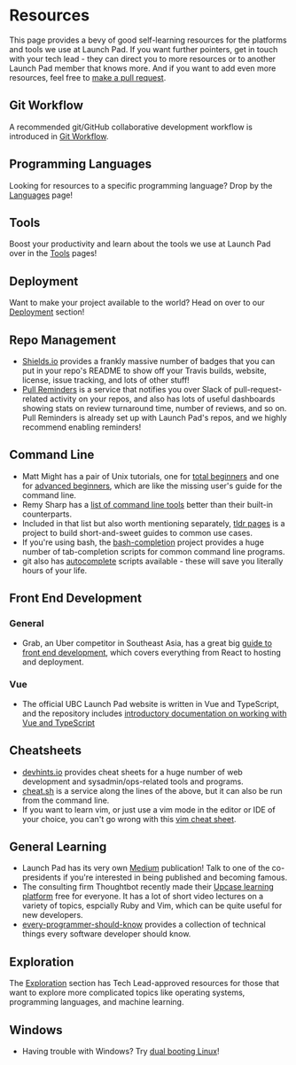 # Resources

This page provides a bevy of good self-learning resources for the platforms
and tools we use at Launch Pad. If you want further pointers, get in
touch with your tech lead - they can direct you to more resources or to
another Launch Pad member that knows more. And if you want to add even more
resources, feel free to [make a pull request](../CONTRIBUTING.md).

## Git Workflow

A recommended git/GitHub collaborative development workflow is introduced in
[Git Workflow](git-workflow.md).

## Programming Languages

Looking for resources to a specific programming language? Drop by the
[Languages](./languages.md) page!

## Tools

Boost your productivity and learn about the tools we use at Launch Pad over in
the [Tools](tools/) pages!

## Deployment

Want to make your project available to the world? Head on over to our
[Deployment](./deployment.md) section!

## Repo Management

* [Shields.io](https://shields.io/#/) provides a frankly massive number of
  badges that you can put in your repo's README to show off your Travis builds,
  website, license, issue tracking, and lots of other stuff!
* [Pull Reminders](https://pullreminders.com) is a service that notifies you
  over Slack of pull-request-related activity on your repos, and also has
  lots of useful dashboards showing stats on review turnaround time, number
  of reviews, and so on. Pull Reminders is already set up with Launch Pad's
  repos, and we highly recommend enabling reminders!

## Command Line

* Matt Might has a pair of Unix tutorials, one for
  [total beginners](http://matt.might.net/articles/basic-unix/) and one for
  [advanced beginners](http://matt.might.net/articles/settling-into-unix/),
  which are like the missing user's guide for the command line.
* Remy Sharp has a
  [list of command line tools](https://remysharp.com/2018/08/23/cli-improved)
  better than their built-in counterparts.
* Included in that list but also worth mentioning separately,
  [tldr pages](https://tldr.sh) is a project to build short-and-sweet guides to
  common use cases.
* If you're using bash, the
  [bash-completion](https://github.com/scop/bash-completion) project provides a
  huge number of tab-completion scripts for common command line programs.
* git also has
  [autocomplete](https://git-scm.com/book/en/v1/Git-Basics-Tips-and-Tricks)
  scripts available - these will save you literally hours of your life.

## Front End Development

### General

* Grab, an Uber competitor in Southeast Asia, has a great big
  [guide to front end development](https://github.com/grab/front-end-guide/blob/master/README.md),
  which covers everything from React to hosting and deployment.

### Vue

* The official UBC Launch Pad website is written in Vue and TypeScript, and the repository
  includes [introductory documentation on working with Vue and TypeScript](https://github.com/ubclaunchpad/ubclaunchpad.com/blob/master/CONTRIBUTING.md#development)

## Cheatsheets

* [devhints.io](https://devhints.io) provides cheat sheets for a huge number of
  web development and sysadmin/ops-related tools and programs.
* [cheat.sh](https://github.com/chubin/cheat.sh) is a service along the lines
  of the above, but it can also be run from the command line.
* If you want to learn vim, or just use a vim mode in the editor or IDE of your
  choice, you can't go wrong with this [vim cheat sheet](https://vim.rtorr.com).

## General Learning

* Launch Pad has its very own
  [Medium](https://medium.com/ubc-launch-pad-software-engineering-blog)
  publication! Talk to one of the co-presidents if you're interested in being
  published and becoming famous.
* The consulting firm Thoughtbot recently made their
  [Upcase learning platform](https://thoughtbot.com/upcase) free for everyone.
  It has a lot of short video lectures on a variety of topics, espcially
  Ruby and Vim, which can be quite useful for new developers.
* [every-programmer-should-know](https://github.com/mtdvio/every-programmer-should-know)
  provides a collection of technical things every software developer should
  know.

## Exploration

The [Exploration](./exploration.md) section has Tech Lead-approved resources for
those that want to explore more complicated topics like operating systems,
programming languages, and machine learning.

## Windows

* Having trouble with Windows? Try [dual booting Linux](./Windows.md)!
